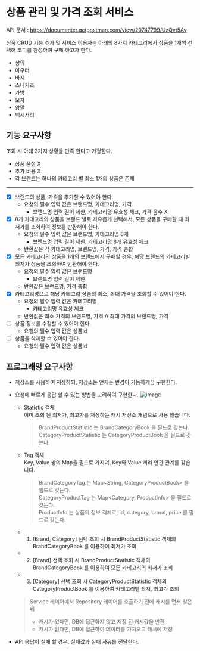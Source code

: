 # 상품 관리 및 가격 조회 서비스

API 문서 : https://documenter.getpostman.com/view/20747799/UzQvt5Av

상품 CRUD 기능 추가 및 서비스 이용자는 아래의 8가지 카테고리에서 상품을 1개씩 선택해 코디를 완성하여 구매 하고자 한다.

- 상의
- 아우터
- 바지
- 스니커즈
- 가방
- 모자
- 양말
- 액세서리

## 기능 요구사항

조회 시 아래 3가지 상황을 만족 한다고 가정한다.
- 상품 품절 X
- 추가 비용 X
- 각 브랜드는 하나의 카테고리 별 최소 1개의 상품은 존재

---

- [x] 브랜드의 상품, 가격을 추가할 수 있어야 한다.
  - 요청의 필수 입력 값은 브랜드명, 카테고리명, 가격
    - 브랜드명 입력 길이 제한, 카테고리명 유효성 체크, 가격 음수 X
- [x] 8개 카테고리의 상품을 브랜드 별로 자유롭게 선택해서, 모든 상품을 구매할 때 최저가를 조회하여 정보를 반환해야 한다.
  - 요청의 필수 입력 값은 브랜드명, 카테고리명 8개
    - 브랜드명 입력 길이 제한, 카테고리명 8개 유효성 체크
  - 반환값은 각 카테고리명, 브랜드명, 가격, 가격 총합
- [x] 모든 카테고리의 상품을 1개의 브랜드에서 구매할 경우, 해당 브랜드의 카테고리별 최저가 상품을 조회하여 반환해야 한다.
  - 요청의 필수 입력 값은 브랜드명
    - 브랜드명 입력 길이 제한
  - 반환값은 브랜드명, 가격 총합
- [x] 카테고리명으로 해당 카테고리 상품의 최소, 최대 가격을 조회할 수 있어야 한다.
  - 요청의 필수 입력 값은 카테고리명
    - 카테고리명 유효성 체크
  - 반환값은 최소 가격의 브랜드명, 가격 // 최대 가격의 브랜드명, 가격
- [ ] 상품 정보를 수정할 수 있어야 한다.
  - 요청의 필수 입력 값은 상품id
- [ ] 상품을 삭제할 수 있어야 한다.
  - 요청의 필수 입력 값은 상품id

## 프로그래밍 요구사항

- 저장소를 사용하여 저장하되, 저장소는 언제든 변경이 가능하게끔 구현한다.
- 요청에 빠르게 응답 할 수 있는 방법을 고려하여 구현한다.
  ![image](https://user-images.githubusercontent.com/81552729/180800908-c11367f4-9c55-4e6c-9bfd-d8f03668ef70.png)
  - Statistic 객체  
    이미 조회 된 최저가, 최고가를 저장하는 캐시 저장소 개념으로 사용 했습니다.
    > BrandProductStatistic 는 BrandCategoryBook 을 필드로 갖는다.  
    CategoryProductStatistic 는 CategoryProductBook 을 필드로 갖는다.
  - Tag 객체  
    Key, Value 쌍의 Map을 필드로 가지며, Key와 Value 끼리 연관 관계를 갖습니다.
    > BrandCategoryTag 는 Map<String, CategoryProductBook> 을 필드로 갖는다.  
    CategoryProductTag 는 Map<Category, ProductInfo> 을 필드로 갖는다.  
    ProductInfo 는 상품의 정보 객체로, id, category, brand, price 를 필드로 갖는다.

  - 1. [Brand, Category] 선택 조회 시 BrandProductStatistic 객체의 BrandCategoryBook 를 이용하여 최저가 조회
  - 2. [Brand] 선택 조회 시 BrandProductStatistic 객체의 BrandCategoryBook 를 이용하여 모든 카테고리의 최저가 조회
  - 3. [Category] 선택 조회 시 CategoryProductStatistic 객체의 CategoryProductBook 를 이용하여 카테고리별 최저, 최고가 조회

  > Service 레이어에서 Repository 레이어를 호출하기 전에 캐시를 먼저 찾은 뒤  
  > - 캐시가 있다면, DB에 접근하지 않고 저장 된 캐시값을 반환 
  > - 캐시가 없다면, DB에 접근하여 데이터를 가져오고 캐시에 저장

- API 응답이 실패 할 경우, 실패값과 실패 사유를 전달한다.

